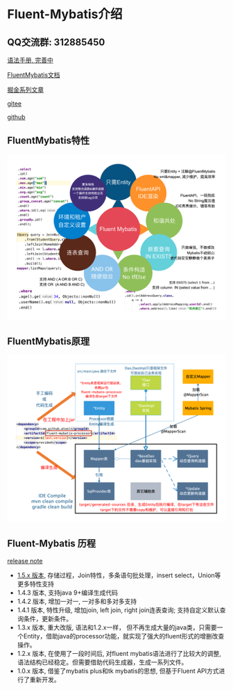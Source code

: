 # Fluent-Mybatis介绍

## QQ交流群: 312885450
[语法手册, 完善中](https://gitee.com/fluent-mybatis/fluent-mybatis/wikis)

[FluentMybatis文档](https://gitee.com/fluent-mybatis/fluent-mybatis-docs)
    
[掘金系列文章](https://juejin.im/user/1811586730696142/posts)

[gitee](https://gitee.com/fluent-mybatis)

[github](https://github.com/atool/fluent-mybatis)

## FluentMybatis特性
![-w930](image/fluent-mybatis-feature.png)

## FluentMybatis原理
![-w930](image/fluent-mybatis-driver.png)

## Fluent-Mybatis 历程

[release note](release/v1.5.x.md)

- [1.5.x 版本](release/v1.5.x.md), 存储过程，Join特性，多条语句批处理，insert select，Union等更多特性支持
- 1.4.3 版本, 支持java 9+编译生成代码
- 1.4.2 版本, 增加一对一, 一对多和多对多支持
- 1.4.1 版本, 特性升级, 增加join, left join, right join连表查询; 支持自定义默认查询条件，更新条件。
- 1.3.x 版本, 重大改版, 语法和1.2.x一样， 但不再生成大量的java类，只需要一个Entity，借助java的processor功能，就实现了强大的fluent形式的增删改查操作。
- 1.2.x 版本, 在使用了一段时间后, 对fluent mybatis语法进行了比较大的调整, 语法结构已经稳定。但需要借助代码生成器，生成一系列文件。
- 1.0.x 版本, 借鉴了mybatis plus和tk mybatis的思想, 但基于Fluent API方式进行了重新开发。
